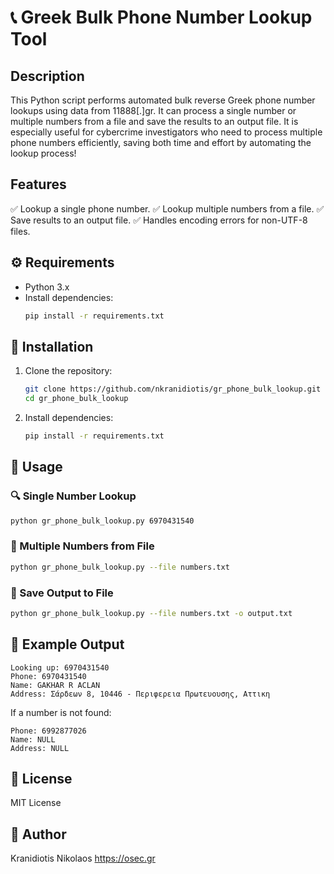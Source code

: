 # 📞 Greek Bulk Phone Number Lookup Tool
## Description
This Python script performs automated bulk reverse Greek phone number lookups using data from 11888[.]gr. It can process a single number or multiple numbers from a file and save the results to an output file.
It is especially useful for cybercrime investigators who need to process multiple phone numbers efficiently, saving both time and effort by automating the lookup process!

## Features
✅ Lookup a single phone number.
✅ Lookup multiple numbers from a file.
✅ Save results to an output file.
✅ Handles encoding errors for non-UTF-8 files.

## ⚙️ Requirements

- Python 3.x
- Install dependencies:
  ```sh
  pip install -r requirements.txt
  ```

## 🚀 Installation

1. Clone the repository:
   ```sh
   git clone https://github.com/nkranidiotis/gr_phone_bulk_lookup.git
   cd gr_phone_bulk_lookup
   ```
2. Install dependencies:
   ```sh
   pip install -r requirements.txt
   ```

## 📖 Usage

### 🔍 Single Number Lookup

```sh
python gr_phone_bulk_lookup.py 6970431540
```

### 📂 Multiple Numbers from File

```sh
python gr_phone_bulk_lookup.py --file numbers.txt
```

### 💾 Save Output to File

```sh
python gr_phone_bulk_lookup.py --file numbers.txt -o output.txt
```

## 📝 Example Output
```
Looking up: 6970431540
Phone: 6970431540
Name: GAKHAR R ACLAN
Address: Σάρδεων 8, 10446 - Περιφερεια Πρωτευουσης, Αττικη
```

If a number is not found:
```
Phone: 6992877026
Name: NULL
Address: NULL
```

## 📜 License
MIT License

## 👤 Author
Kranidiotis Nikolaos
https://osec.gr
